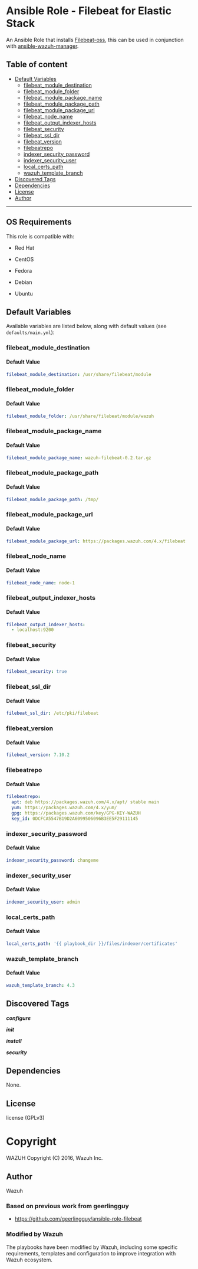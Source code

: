 # Ansible Role - Filebeat for Elastic Stack

An Ansible Role that installs [Filebeat-oss](https://www.elastic.co/products/beats/filebeat), this can be used in conjunction with [ansible-wazuh-manager](https://github.com/wazuh/wazuh-ansible/ansible-wazuh-server).

## Table of content

- [Default Variables](#default-variables)
  - [filebeat_module_destination](#filebeat_module_destination)
  - [filebeat_module_folder](#filebeat_module_folder)
  - [filebeat_module_package_name](#filebeat_module_package_name)
  - [filebeat_module_package_path](#filebeat_module_package_path)
  - [filebeat_module_package_url](#filebeat_module_package_url)
  - [filebeat_node_name](#filebeat_node_name)
  - [filebeat_output_indexer_hosts](#filebeat_output_indexer_hosts)
  - [filebeat_security](#filebeat_security)
  - [filebeat_ssl_dir](#filebeat_ssl_dir)
  - [filebeat_version](#filebeat_version)
  - [filebeatrepo](#filebeatrepo)
  - [indexer_security_password](#indexer_security_password)
  - [indexer_security_user](#indexer_security_user)
  - [local_certs_path](#local_certs_path)
  - [wazuh_template_branch](#wazuh_template_branch)
- [Discovered Tags](#discovered-tags)
- [Dependencies](#dependencies)
- [License](#license)
- [Author](#author)

---

## OS Requirements

This role is compatible with:

* Red Hat

* CentOS

* Fedora

* Debian

* Ubuntu



## Default Variables

Available variables are listed below, along with default values (see `defaults/main.yml`):


### filebeat_module_destination

#### Default Value

```YAML
filebeat_module_destination: /usr/share/filebeat/module
```

### filebeat_module_folder

#### Default Value

```YAML
filebeat_module_folder: /usr/share/filebeat/module/wazuh
```

### filebeat_module_package_name

#### Default Value

```YAML
filebeat_module_package_name: wazuh-filebeat-0.2.tar.gz
```

### filebeat_module_package_path

#### Default Value

```YAML
filebeat_module_package_path: /tmp/
```

### filebeat_module_package_url

#### Default Value

```YAML
filebeat_module_package_url: https://packages.wazuh.com/4.x/filebeat
```

### filebeat_node_name

#### Default Value

```YAML
filebeat_node_name: node-1
```

### filebeat_output_indexer_hosts

#### Default Value

```YAML
filebeat_output_indexer_hosts:
  - localhost:9200
```

### filebeat_security

#### Default Value

```YAML
filebeat_security: true
```

### filebeat_ssl_dir

#### Default Value

```YAML
filebeat_ssl_dir: /etc/pki/filebeat
```

### filebeat_version

#### Default Value

```YAML
filebeat_version: 7.10.2
```

### filebeatrepo

#### Default Value

```YAML
filebeatrepo:
  apt: deb https://packages.wazuh.com/4.x/apt/ stable main
  yum: https://packages.wazuh.com/4.x/yum/
  gpg: https://packages.wazuh.com/key/GPG-KEY-WAZUH
  key_id: 0DCFCA5547B19D2A6099506096B3EE5F29111145
```

### indexer_security_password

#### Default Value

```YAML
indexer_security_password: changeme
```

### indexer_security_user

#### Default Value

```YAML
indexer_security_user: admin
```

### local_certs_path

#### Default Value

```YAML
local_certs_path: '{{ playbook_dir }}/files/indexer/certificates'
```

### wazuh_template_branch

#### Default Value

```YAML
wazuh_template_branch: 4.3
```

## Discovered Tags

**_configure_**

**_init_**

**_install_**

**_security_**


## Dependencies

None.

## License

license (GPLv3)

# Copyright

WAZUH Copyright (C) 2016, Wazuh Inc.

## Author

Wazuh


### Based on previous work from geerlingguy

- https://github.com/geerlingguy/ansible-role-filebeat

### Modified by Wazuh

The playbooks have been modified by Wazuh, including some specific requirements, templates and configuration to improve integration with Wazuh ecosystem.
